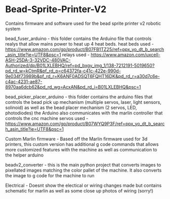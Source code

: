 # Bead-Sprite-Printer-V2
Contains firmware and software used for the bead sprite printer v2 robotic system

bead_fuser_arduino - this folder contains the Arduino file that controls realys that allow mains power to heat up 4 heat beds.
  heat beds used - https://www.amazon.com/gp/product/B07FB1TZ25/ref=ppx_yo_dt_b_search_asin_title?ie=UTF8&psc=1
   relays used - https://www.amazon.com/uxcell-ASH-25DA-3-32VDC-480VAC-Authorized/dp/B01LXLEBHQ/ref=pd_bxgy_img_1/138-7212191-5019650?pd_rd_w=kCtmR&pf_rd_p=c64372fa-c41c-422e-990d-9e034f73989b&pf_rd_r=K6ANF0ADSQT6FQHT16DK&pd_rd_r=a30d7c6e-c4ac-4231-ae87-8970aa6dcb62&pd_rd_wg=AcxAN&pd_rd_i=B01LXLEBHQ&psc=1
   
bead_picker_placer_arduino - this folder contains the arduino files that controls the bead pick up mechanism (multiple servos, laser, light sensors, solinoid) as well as the bead placer mechanism (2 servos, LED, photodiodes) the Arduino also communicates with the marlin controller that controls the cnc machine
  servos used - https://www.amazon.com/gp/product/B07WYQ9P3F/ref=ppx_yo_dt_b_search_asin_title?ie=UTF8&psc=1
 
Custom Marlin firmware - Based off the Marlin firmware used for 3d printers, this custom version has additional g code commands that allows more customized features with the machine as well as communication to the helper arduino

beadv2_converter - this is the main python project that converts images to pixellated images matching the color pallet of the machine. It also converts the image to g code for the machine to run

Electrical - Doesnt show the electical or wiring changes made but contains schematic for marlin as well as some close up photos of wiring (sorry!)
 

  
